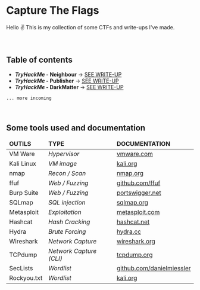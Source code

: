 # Capture The Flags

Hello ✌️
This is my collection of some CTFs and write-ups I've made. 

<br>

## Table of contents 

- ***TryHackMe* - Neighbour** → [SEE WRITE-UP](https://github.com/RikoRiken/CTFs/tree/main/THM_Neighbour)
- ***TryHackMe* - Publisher** → [SEE WRITE-UP](https://github.com/RikoRiken/CTFs/tree/main/THM_DarkMatter)
- ***TryHackMe* - DarkMatter** → [SEE WRITE-UP](https://github.com/RikoRiken/CTFs/tree/main/THM_DarkMatter)

`... more incoming`

<br>

## Some tools used and documentation

<table width="100%">
    <thead>
        <tr>
            <td><b>OUTILS</b></td>
            <td><b>TYPE</b></td>
            <td><b>DOCUMENTATION</b></td>
        </tr>
    </thead>
    <tbody>
        <tr>
            <td>VM Ware</td>
            <td><i>Hypervisor</i></td>
            <td><a href="https://www.vmware.com/products/desktop-hypervisor/workstation-and-fusion">vmware.com</td>
        </tr>
        <tr>
            <td>Kali Linux</td>
            <td><i>VM image</i></td>
            <td><a href="https://www.kali.org/docs/introduction/what-is-kali-linux/">kali.org</td>
        </tr>
        <tr>
            <td>nmap</td>
            <td><i>Recon / Scan</i></td>
            <td><a href="https://nmap.org/docs.html">nmap.org</td>
        </tr>
        <tr>
            <td>ffuf</td>
            <td><i>Web / Fuzzing</i></td>
            <td><a href="https://github.com/ffuf/ffuf/wiki">github.com/ffuf</td>
        </tr>
        <tr>
            <td>Burp Suite</td>
            <td><i>Web / Fuzzing</i></td>
            <td><a href="https://portswigger.net/burp/documentation">portswigger.net</td>
        </tr>
        <tr>
            <td>SQLmap</td>
            <td><i>SQL injection</i></td>
            <td><a href="https://sqlmap.org/">sqlmap.org</td>
        </tr>
        <tr>
            <td>Metasploit</td>
            <td><i>Exploitation</i></td>
            <td><a href="https://docs.metasploit.com/">metasploit.com</td>
        </tr>
        <tr>
            <td>Hashcat</td>
            <td><i>Hash Cracking</i></td>
            <td><a href="https://hashcat.net/wiki/doku.php?id=hashcat">hashcat.net</td>
        </tr>
        <tr>
            <td>Hydra</td>
            <td><i>Brute Forcing</i></td>
            <td><a href="https://hydra.cc/docs/intro/">hydra.cc</td>
        </tr>
        <tr>
            <td>Wireshark</td>
            <td><i>Network Capture</i></td>
            <td><a href="https://www.wireshark.org/docs/">wireshark.org</td>
        </tr>
        <tr>
            <td>TCPdump</td>
            <td><i>Network Capture (CLI)</i></td>
            <td><a href="https://www.tcpdump.org/manpages/tcpdump.1.html">tcpdump.org</td>
        </tr>
        <tr>
            <td>SecLists</td>
            <td><i>Wordlist</i></td>
            <td><a href="https://github.com/danielmiessler/SecLists">github.com/danielmiessler</td>
        </tr>
        <tr>
            <td>Rockyou.txt</td>
            <td><i>Wordlist</i></td>
            <td><a href="https://www.kali.org/tools/wordlists/">kali.org</td>
        </tr>
    </tbody>
</table>
    

